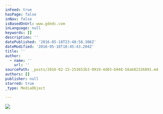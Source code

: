 ```yaml
---
inFeed: true
hasPage: false
inNav: false
isBasedOnUrl: www.gdedc.com
inLanguage: null
keywords: []
description: ''
datePublished: '2016-05-18T23:48:58.306Z'
dateModified: '2016-05-18T18:45:43.204Z'
title: ''
author:
  - name: ''
    url: ''
sourcePath: _posts/2016-02-15-253653b3-9919-4d03-b948-58ab82326891.md
authors: []
publisher: null
starred: true
_type: MediaObject

---
```

![](https://s3-us-west-2.amazonaws.com/the-grid-img/p/fca88107b768bf52ab3a11a530d46acc3df5de25.png)